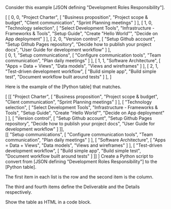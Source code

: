 Consider this example [JSON defining "Development Roles Responsibility"].

[
    [
        0,
        0,
        "Project Charter",
        [
            "Business proposition",
            "Project scope & budget",
            "Client communication",
            "Sprint Planning meetings"
        ]
    ],
    [
        1,
        0,
        "Technology selection",
        [
            "Select Development Tools",
            "Infrastructure - Frameworks & Tools",
            "Setup Guide",
            "Create \"Hello World\"",
            "Decide on App deployment"
        ]
    ],
    [
        2,
        0,
        "Version control",
        [
            "Setup Github account",
            "Setup Github Pages repository",
            "Decide how to publish your project docs",
            "User Guide for development workflow"
        ]
    ],    
    [
        0,
        1,
        "Setup communications",
        [
            "Configure communication tools",
            "Team communication",
            "Plan daily meetings"
        ]
    ],
    [
        1,
        1,
        "Software Architecture",
        [
            "Apps = Data + Views",
            "Data models",
            "Views and wireframes"
        ]
    ],
    [
        2,
        1,
        "Test-driven development workflow",
        [
            "Build simple app",
            "Build simple test",
            "Document workflow built around tests"
        ]
    ],
]

Here is the example of the [Python table] that matches.

[
    [[
            "Project Charter",
            [
                "Business proposition",
                "Project scope & budget",
                "Client communication",
                "Sprint Planning meetings"
            ]
        ],
        [
            "Technology selection",
            [
                "Select Development Tools",
                "Infrastructure - Frameworks & Tools",
                "Setup Guide",
                "Create \"Hello World\"",
                "Decide on App deployment"
            ]
        ],
        [
            "Version control",
            [
                "Setup Github account",
                "Setup Github Pages repository",
                "Decide how to publish your project docs",
                "User Guide for development workflow"
            ]
        ]],    
    [[
            "Setup communications",
            [
                "Configure communication tools",
                "Team communication",
                "Plan daily meetings"
            ]
        ],
        [
            "Software Architecture",
            [
                "Apps = Data + Views",
                "Data models",
                "Views and wireframes"
            ]
        ],
        [
            "Test-driven development workflow",
            [
                "Build simple app",
                "Build simple test",
                "Document workflow built around tests"
            ]
        ]]
]
Create a Python script to convert from [JSON defining "Development Roles Responsibility"] to the [Python table].

The first item in each list is the row and the second item is the column. 

The third and fourth items define the Deliverable and the Details respectively.


Show the table as HTML in a code block.


